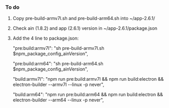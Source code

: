 ### To do

1) Copy pre-build-armv7l.sh and pre-build-arm64.sh into ~/app-2.6.1/
2) Check ain (1.8.2) and app (2.6.1) version in ~/app-2.6.1/package.json
3) Add the 4 line to package.json:
   
   "pre:build:armv7l": "sh pre-build-armv7l.sh $npm_package_config_ainVersion",
   
   "pre:build:arm64": "sh pre-build-arm64.sh $npm_package_config_ainVersion",
   
   "build:armv7l": "npm run pre:build:armv7l && npm run build:electron && electron-builder --armv7l --linux -p never",
   
   "build:arm64": "npm run pre:build:arm64 && npm run build:electron && electron-builder --arm64 --linux -p never",
   
   
